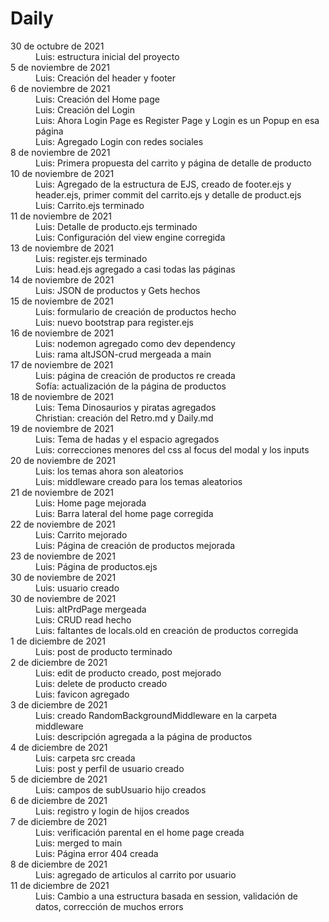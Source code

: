 # Daily

<dl>
<dt>30 de octubre de 2021</dt>
<dd>Luis: estructura inicial del proyecto</dd>
<dt>5 de noviembre de 2021</dt>
<dd>Luis: Creación del header y footer</dd>
<dt>6 de noviembre de 2021</dt>
<dd>Luis: Creación del Home page</dd>
<dd>Luis: Creación del Login</dd>
<dd>Luis: Ahora Login Page es Register Page y Login es un Popup en esa página</dd>
<dd>Luis: Agregado Login con redes sociales</dd>
<dt>8 de noviembre de 2021</dt>
<dd>Luis: Primera propuesta del carrito y página de detalle de producto </dd>
<dt>10 de noviembre de 2021</dt>
<dd>Luis: Agregado de la estructura de EJS, creado de footer.ejs y header.ejs, primer commit del carrito.ejs y detalle de product.ejs</dd>
<dd>Luis: Carrito.ejs terminado</dd>
<dt>11 de noviembre de 2021</dt>
<dd>Luis: Detalle de producto.ejs terminado </dd>
<dd>Luis: Configuración del view engine corregida </dd>
<dt>13 de noviembre de 2021</dt>
<dd>Luis: register.ejs terminado </dd>
<dd>Luis: head.ejs agregado a casi todas las páginas </dd>
<dt>14 de noviembre de 2021</dt>
<dd>Luis: JSON de productos y Gets hechos </dd>
<dt>15 de noviembre de 2021</dt>
<dd>Luis: formulario de creación de productos hecho </dd>
<dd>Luis: nuevo bootstrap para register.ejs </dd>
<dt>16 de noviembre de 2021</dt>
<dd>Luis: nodemon agregado como dev dependency </dd>
<dd>Luis: rama altJSON-crud mergeada a main</dd>
<dt>17 de noviembre de 2021</dt>
<dd>Luis: página de creación de productos re creada </dd>
<dd>Sofía: actualización de la página de productos </dd>
<dt>18 de noviembre de 2021</dt>
<dd>Luis: Tema Dinosaurios y piratas agregados</dd>
<dd>Christian: creación del Retro.md y Daily.md </dd>
<dt>19 de noviembre de 2021</dt>
<dd>Luis: Tema de hadas y el espacio agregados</dd>
<dd>Luis: correcciones menores del css al focus del modal y los inputs</dd>
<dt>20 de noviembre de 2021</dt>
<dd>Luis: los temas ahora son aleatorios</dd>
<dd>Luis: middleware creado para los temas aleatorios</dd>
<dt>21 de noviembre de 2021</dt>
<dd>Luis: Home page mejorada </dd>
<dd>Luis: Barra lateral del home page corregida </dd>
<dt>22 de noviembre de 2021</dt>
<dd>Luis: Carrito mejorado</dd>
<dd>Luis: Página de creación de productos mejorada</dd>
<dt>23 de noviembre de 2021</dt>
<dd>Luis: Página de productos.ejs</dd>
<dt>30 de noviembre de 2021</dt>
<dd>Luis: usuario creado</dd>
<dt>30 de noviembre de 2021</dt>
<dd>Luis: altPrdPage mergeada</dd>
<dd>Luis: CRUD read hecho</dd>
<dd>Luis: faltantes de locals.old en creación de productos corregida</dd>
<dt>1 de diciembre de 2021</dt>
<dd>Luis: post de producto terminado</dd>
<dt>2 de diciembre de 2021</dt>
<dd>Luis: edit de producto creado, post mejorado</dd>
<dd>Luis: delete de producto creado</dd>
<dd>Luis: favicon agregado</dd>
<dt>3 de diciembre de 2021</dt>
<dd>Luis: creado RandomBackgroundMiddleware en la carpeta middleware </dd>
<dd>Luis: descripción agregada a la página de productos </dd>
<dt>4 de diciembre de 2021</dt>
<dd>Luis: carpeta src creada</dd>
<dd>Luis: post y perfil de usuario creado</dd>
<dt>5 de diciembre de 2021</dt>
<dd>Luis: campos de subUsuario hijo creados </dd>
<dt>6 de diciembre de 2021</dt>
<dd>Luis: registro y login de hijos creados</dd>
<dt>7 de diciembre de 2021</dt>
<dd>Luis: verificación parental en el home page creada</dd>
<dd>Luis: merged to main</dd>
<dd>Luis: Página error 404 creada</dd>
<dt>8 de diciembre de 2021</dt>
<dd>Luis: agregado de articulos al carrito por usuario</dd>
<dt>11 de diciembre de 2021</dt>
<dd>Luis: Cambio a una estructura basada en session, validación de datos, corrección de muchos errors</dd>

</dl>
